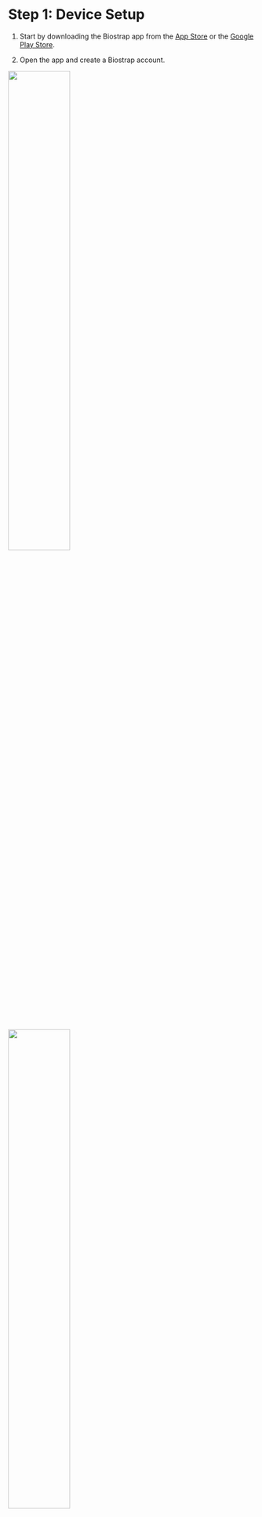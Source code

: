 # Step 1: Device Setup
1. Start by downloading the Biostrap app from the [App Store](https://apps.apple.com/ca/app/biostrap/id1187535208) or the [Google Play Store](https://play.google.com/store/apps/details?id=com.wavelethealth.biostrap).

2. Open the app and create a Biostrap account. 
<p float="left">
<img src="../images/biostrap_images/create_account_1.png" width=50%//>
<img src="../images/biostrap_images/create_account_2.png" width=50%//>
<img src="../images/biostrap_images/create_account_3.png" width=50%//>
</p>

3. Head to the Settings page at the bottom right hand corner and tap Add Device to begin connecting your devices. Wait until your wristband shows up then tap it to connect. If the connection is successful, you should see your device appear next to the Add Device button.
<p float="left">
<img src="../images/biostrap_images/add_device.png" width=50%//>
<img src="../images/biostrap_images/locate_devices.png" width=50%//>
</p>

4. Next, head to Recording Settings. Ensure that Passive Biometric Recording Frequency is set to Every 5 Min, Daytime Biometric Recordings is enabled, and Daytime SPO2 Recordings is enabled.
<p float="left">
<img src="../images/biostrap_images/recording_settings_button.png" width=50%/>
<img src="../images/biostrap_images/recording_settings.png" width=50%//>
</p>

# Step 2: Add Account to Organization and Retrieve API Key
1. Login to the [Biostrap Dashboard](https://app.biostrap.com/) for your organization.

2. Navigate to the Users -> User Management page using the sidebar. Click on Invite Single User and add the Biostrap account you just created. You will receive an email inviting you to join the organization.
<img src="../images/biostrap_images/add_user.png">

3. Next, navigate to the Organization API -> API Keys page and create an API Key. Copy this key to use later when registering the Biostrap in the Health Platform website.

<img src="../images/biostrap_images/apikey_1.png">
<img src="../images/biostrap_images/apikey_2.PNG">

# Step 3: Health Platform Device Integration
1. Log into the Health Platform website and navigate to the Patients page
<img src="../images/dashboard_user_guide/patients_dashboard.PNG">

2. Find the patient you want to add the sensor to, navigate to the sensor column, click on Manage -> Add Sensor 

3. Select the sensor type to be a Biostrap. Make sure to click save after filling out the required fields.
<img src="../images/biostrap_images/add_biostrap.PNG">

- Device ID: In the Biostrap app, head to the settings page and find your device ID there.
<img src="../images/biostrap_images/device_id.png">

- Biostrap Account Email: The email you used to create your Biostrap account.

- Organization API Key: The Organization key you create earlier in [Step 2](#step-2-add-account-to-organization-and-retrieve-api-key).

4. The Biostrap sensor will now have been added to the dashboard and you will start to see Heart Rate, Heart Rate Variability, Respiratory rate, and Oxygen Saturation. 
<img src="../images/biostrap_images/biostrap_dashboard.PNG">
